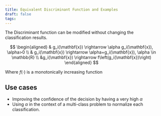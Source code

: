 ```yaml
---
title: Equivalent Discriminant Function and Examples
draft: false
tags:
---
```

The Discriminant function can be modified without changing the classification results. 

$$
\begin{aligned}
& g_i(\mathbf{x}) \rightarrow \alpha g_i(\mathbf{x}), \alpha>0 \\
& g_i(\mathbf{x}) \rightarrow \alpha+g_i(\mathbf{x}), \alpha \in \mathbb{R} \\
&g_i(\mathbf{x}) \rightarrow f\left(g_i(\mathbf{x})\right)
\end{aligned}
$$


Where $f(\cdot)$ is a monotonically increasing function

## Use cases 
- Improving the confidence of the decision by having a very high $\alpha$
- Using $\alpha$ in the context of a multi-class problem to normalize each classification. 



